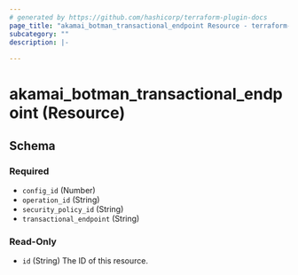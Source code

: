 ```yaml
---
# generated by https://github.com/hashicorp/terraform-plugin-docs
page_title: "akamai_botman_transactional_endpoint Resource - terraform-provider-akamai"
subcategory: ""
description: |-
  
---
```


# akamai_botman_transactional_endpoint (Resource)





<!-- schema generated by tfplugindocs -->
## Schema

### Required

- `config_id` (Number)
- `operation_id` (String)
- `security_policy_id` (String)
- `transactional_endpoint` (String)

### Read-Only

- `id` (String) The ID of this resource.

